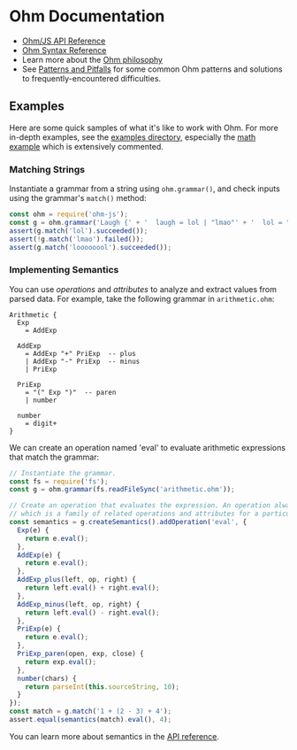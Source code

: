 # Ohm Documentation

- [Ohm/JS API Reference](./api-reference.md)
- [Ohm Syntax Reference](./syntax-reference.md)
- Learn more about the [Ohm philosophy](./philosophy.md)
- See [Patterns and Pitfalls](./patterns-and-pitfalls.md) for some common Ohm patterns and solutions to frequently-encountered difficulties.

## Examples

Here are some quick samples of what it's like to work with Ohm. For more in-depth examples, see the [examples directory](../examples/), especially the [math example](../examples/math/index.html) which is extensively commented.

### Matching Strings

Instantiate a grammar from a string using `ohm.grammar()`, and check inputs using the grammar's `match()` method:

<!-- @markscript
  // Replace 'const g' with 'var g' to allow it to redeclared.
  markscript.transformNextBlock(code => code.replace('const g', 'var g'));
-->

```js
const ohm = require('ohm-js');
const g = ohm.grammar('Laugh {' + '  laugh = lol | "lmao"' + '  lol = "l" "o"+ "l"' + '}');
assert(g.match('lol').succeeded());
assert(!g.match('lmao').failed());
assert(g.match('loooooool').succeeded());
```

### Implementing Semantics

You can use _operations_ and _attributes_ to analyze and extract values from parsed data. For example, take the following grammar in `arithmetic.ohm`:

<!-- @markscript
  // Make sure the grammar embedded below is the same as in 'arithmetic.ohm'.
  markscript.transformNextBlock(function(code) {
    assert(code === require('fs').readFileSync('arithmetic.ohm').toString(),
           'arithmetic.ohm does not match grammar in doc');
    return '';  // Don't actually execute anything.
  });
-->

```
Arithmetic {
  Exp
    = AddExp

  AddExp
    = AddExp "+" PriExp  -- plus
    | AddExp "-" PriExp  -- minus
    | PriExp

  PriExp
    = "(" Exp ")"  -- paren
    | number

  number
    = digit+
}
```

We can create an operation named 'eval' to evaluate arithmetic expressions that match the grammar:

<!-- @markscript
  // Replace 'const g' with 'var g' to allow it to redeclared.
  markscript.transformNextBlock(code => code.replace('const g', 'var g'));
-->

```js
// Instantiate the grammar.
const fs = require('fs');
const g = ohm.grammar(fs.readFileSync('arithmetic.ohm'));

// Create an operation that evaluates the expression. An operation always belongs to a Semantics,
// which is a family of related operations and attributes for a particular grammar.
const semantics = g.createSemantics().addOperation('eval', {
  Exp(e) {
    return e.eval();
  },
  AddExp(e) {
    return e.eval();
  },
  AddExp_plus(left, op, right) {
    return left.eval() + right.eval();
  },
  AddExp_minus(left, op, right) {
    return left.eval() - right.eval();
  },
  PriExp(e) {
    return e.eval();
  },
  PriExp_paren(open, exp, close) {
    return exp.eval();
  },
  number(chars) {
    return parseInt(this.sourceString, 10);
  }
});
const match = g.match('1 + (2 - 3) + 4');
assert.equal(semantics(match).eval(), 4);
```

You can learn more about semantics in the [API reference](./api-reference.md#semantics).
